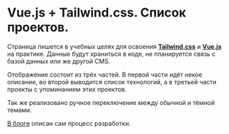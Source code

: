# Vue.js + Tailwind.css. Список проектов.

Страница пишется в учебных целях для освоения [**Tailwind.css**](https://tailwindcss.com/) и [**Vue.js**](https://vuejs.org/) на практике. Данные будут храниться в коде, не планируется связь с базой данных или же другой CMS.

Отображение состоит из трёх частей. В первой части идёт некое описание, во второй выводится список технологий, а в третьей части проекты с упоминанием этих проектов.

Так же реализовано ручное переключение между обычной и тёмной темами.

[В блоге](https://laboratorynotices.wordpress.com/2022/08/25/%d1%81%d0%bf%d0%b8%d1%81%d0%be%d0%ba-%d0%bf%d1%80%d0%be%d0%b5%d0%ba%d1%82%d0%be%d0%b2-%d0%bd%d0%b0-tailwind-css-vue-js-%d1%87%d0%b0%d1%81%d1%82%d1%8c-0/) описан сам процесс разработки.
